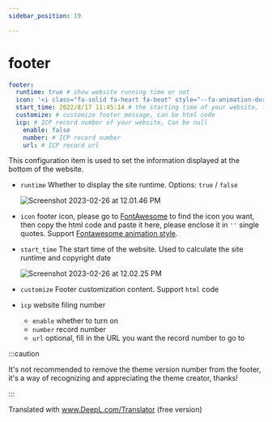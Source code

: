 ```yaml
---
sidebar_position: 19

---
```



# footer

```yaml
footer:
  runtime: true # show website running time or not
  icon: '<i class="fa-solid fa-heart fa-beat" style="--fa-animation-duration: 0.5s; color: #f54545"></i>' # footer icon, write fontawesome html code here
  start_time: 2022/8/17 11:45:14 # the starting time of your website, format: yyyy/mm/dd hh:mm:ss
  customize: # customize footer message, can be html code
  icp: # ICP record number of your website, Can be null
    enable: false
    number: # ICP record number
    url: # ICP record url
```

This configuration item is used to set the information displayed at the bottom of the website.

- `runtime` Whether to display the site runtime. Options: `true` / `false`

  ![Screenshot 2023-02-26 at 12.01.46 PM](https://evan.beee.top/img/2023/02/26/2827f5e66c9ce98f8b422b918604135a.png)

- `icon` footer icon, please go to [FontAwesome](https://fontawesome.com/search) to find the icon you want, then copy the html code and paste it here, please enclose it in `''` single quotes. Support [Fontawesome animation style](https://fontawesome.com/docs/web/style/animate).

- `start_time` The start time of the website. Used to calculate the site runtime and copyright date

  ![Screenshot 2023-02-26 at 12.02.25 PM](https://evan.beee.top/img/2023/02/26/06543a6baa6763e795ea2779c23c79d0.png)

- `customize` Footer customization content. Support `html` code

- `icp` website filing number

  - `enable` whether to turn on
  - `number` record number
  - `url` optional, fill in the URL you want the record number to go to



:::caution

It's not recommended to remove the theme version number from the footer, it's a way of recognizing and appreciating the theme creator, thanks!

:::

Translated with www.DeepL.com/Translator (free version)
